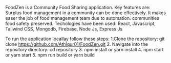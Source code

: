FoodZen is a Community Food Sharing application. Key features are:
Surplus food management in a community can be done effectively.
It makes easer the job of food management team due to automation.
communities food safety preserved.
Techologies have been used: React, Javascript, Tailwind CSS, Mongodb, Firebase, Node Js, Express Js


To run the application locallay follow these steps:
1.Clone the repository: git clone https://github.com/Athiqur01/FoodZen.git
2. Navigate into the repository directory: cd repository
3. npm install or yarn install
4. npm start or yarn start
5. npm run build or yarn build
